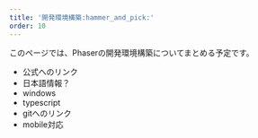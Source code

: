 ```yaml
---
title: '開発環境構築:hammer_and_pick:'
order: 10
---
```


このページでは、Phaserの開発環境構築についてまとめる予定です。

- 公式へのリンク
- 日本語情報？
- windows
- typescript
- gitへのリンク
- mobile対応
